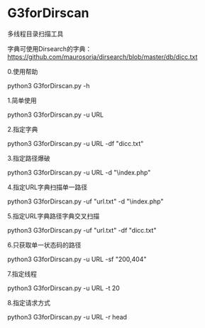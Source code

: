 # G3forDirscan
多线程目录扫描工具

字典可使用Dirsearch的字典：https://github.com/maurosoria/dirsearch/blob/master/db/dicc.txt

0.使用帮助

python3 G3forDirscan.py -h

1.简单使用

python3 G3forDirscan.py -u URL

2.指定字典

python3 G3forDirscan.py -u URL -df "dicc.txt"

3.指定路径爆破

python3 G3forDirscan.py -u URL -d "\index.php"

4.指定URL字典扫描单一路径

python3 G3forDirscan.py -uf "url.txt" -d "\index.php"

5.指定URL字典路径字典交叉扫描

python3 G3forDirscan.py -uf "url.txt" -df "dicc.txt"

6.只获取单一状态码的路径

python3 G3forDirscan.py -u URL -sf "200,404"

7.指定线程

python3 G3forDirscan.py -u URL -t 20

8.指定请求方式

python3 G3forDirscan.py -u URL -r head
